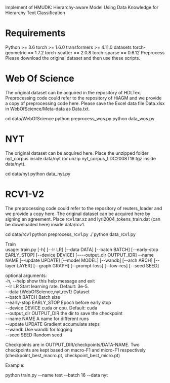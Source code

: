 Implement of HMUDK: Hierarchy-aware Model Using Data Knowledge for Hierarchy Text Classification


# Requirements
Python >= 3.6
torch >= 1.6.0
transformers >= 4.11.0
datasets
torch-geometric == 1.7.2
torch-scatter == 2.0.8
torch-sparse == 0.6.12
Preprocess
Please download the original dataset and then use these scripts.

# Web Of Science
The original dataset can be acquired in the repository of HDLTex. Preprocessing code could refer to the repository of HiAGM and we provide a copy of preprocessing code here. Please save the Excel data file Data.xlsx in WebOfScience/Meta-data as Data.txt.

cd data/WebOfScience
python preprocess_wos.py
python data_wos.py

# NYT
The original dataset can be acquired here. Place the unzipped folder nyt_corpus inside data/nyt (or unzip nyt_corpus_LDC2008T19.tgz inside data/nyt).

cd data/nyt
python data_nyt.py

# RCV1-V2
The preprocessing code could refer to the repository of reuters_loader and we provide a copy here. The original dataset can be acquired here by signing an agreement. Place rcv1.tar.xz and lyrl2004_tokens_train.dat (can be downloaded here) inside data/rcv1.

cd data/rcv1
python preprocess_rcv1.py ./
python data_rcv1.py

Train  
usage: train.py [-h] [--lr LR] [--data DATA] [--batch BATCH] [--early-stop EARLY_STOP] [--device DEVICE] [----output_dir OUTPUT_IDR] --name NAME [--update UPDATE] [--model MODEL] [--wandb] [--arch ARCH] [--layer LAYER] [--graph GRAPH] [--prompt-loss]
                [--low-res] [--seed SEED]

optional arguments:   
  -h, --help                show this help message and exit   
  --lr LR					Start learning rate. Default: 3e-5.   
  --data {WebOfScience,nyt,rcv1} Dataset   
  --batch BATCH             Batch size   
  --early-stop EARLY_STOP   Epoch before early stop   
  --device DEVICE           cuda or cpu. Default: cuda   
  --output_dir OUTPUT_DIR   the dir to save the checkpoint   
  --name NAME               A name for different runs   
  --update UPDATE           Gradient accumulate steps   
  --wandb                   Use wandb for logging   
  --seed SEED               Random seed  
  
  
Checkpoints are in OUTPUT_DIR/checkpoints/DATA-NAME. Two checkpoints are kept based on macro-F1 and micro-F1 respectively (checkpoint_best_macro.pt, checkpoint_best_micro.pt)   

Example:

python train.py --name test --batch 16 --data nyt












